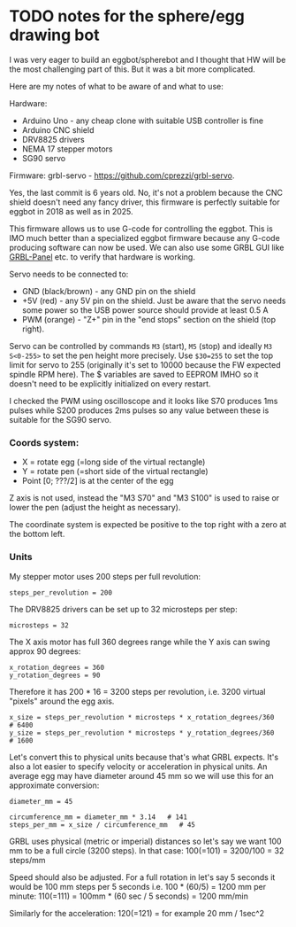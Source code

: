 # TODO notes for the sphere/egg drawing bot

I was very eager to build an eggbot/spherebot and I thought that HW will be the most challenging part of this. But it was a bit more complicated.

Here are my notes of what to be aware of and what to use:

Hardware:
- Arduino Uno - any cheap clone with suitable USB controller is fine
- Arduino CNC shield
- DRV8825 drivers
- NEMA 17 stepper motors
- SG90 servo

Firmware: grbl-servo - https://github.com/cprezzi/grbl-servo. 

Yes, the last commit is 6 years old. No, it's not a problem because the CNC shield doesn't need any fancy driver, this firmware is perfectly suitable for eggbot in 2018 as well as in 2025.

This firmware allows us to use G-code for controlling the eggbot. This is IMO much better than a specialized eggbot firmware because any G-code producing software can now be used. We can also use some GRBL GUI like [GRBL-Panel](https://github.com/gerritv/Grbl-Panel/releases) etc. to verify that hardware is working.

Servo needs to be connected to:
 - GND (black/brown) - any GND pin on the shield
 - +5V (red) - any 5V pin on the shield. Just be aware that the servo needs some power so the USB power source should provide at least 0.5 A
 - PWM (orange) - "Z+" pin in the "end stops" section on the shield (top right).

Servo can be controlled by commands `M3` (start), `M5` (stop) and ideally `M3 S<0-255>` to set the pen height more precisely. 
Use `$30=255` to set the top limit for servo to 255 (originally it's set to 10000 because the FW expected spindle RPM here). The $ variables are saved to EEPROM IMHO so it doesn't need to be explicitly initialized on every restart.

I checked the PWM using oscilloscope and it looks like S70 produces 1ms pulses while S200 produces 2ms pulses so any value between these is suitable for the SG90 servo.


### Coords system:

- X = rotate egg (=long side of the virtual rectangle)
- Y = rotate pen (=short side of the virtual rectangle)
- Point \[0; ???/2\] is at the center of the egg

Z axis is not used, instead the "M3 S70" and "M3 S100" is used to raise or lower the pen (adjust the height as necessary).

The coordinate system is expected be positive to the top right with a zero at the bottom left.

### Units

My stepper motor uses 200 steps per full revolution:

```
steps_per_revolution = 200
```

The DRV8825 drivers can be set up to 32 microsteps per step:

```
microsteps = 32
```

The X axis motor has full 360 degrees range while the Y axis can swing approx 90 degrees:

```
x_rotation_degrees = 360
y_rotation_degrees = 90
```

Therefore it has 200 * 16 = 3200 steps per revolution, i.e. 3200 virtual "pixels" around the egg axis.

```
x_size = steps_per_revolution * microsteps * x_rotation_degrees/360   # 6400
y_size = steps_per_revolution * microsteps * y_rotation_degrees/360   # 1600
```

Let's convert this to physical units because that's what GRBL expects. It's also a lot easier to specify velocity or acceleration in physical units. An average egg may have diameter around 45 mm so we will use this for an approximate conversion:

```
diameter_mm = 45
```

```
circumference_mm = diameter_mm * 3.14   # 141
steps_per_mm = x_size / circumference_mm   # 45
```



GRBL uses physical (metric or imperial) distances so let's say we want 100 mm to be a full circle (3200 steps). In that case:
$100 (=$101) = 3200/100 = 32 steps/mm

Speed should also be adjusted. For a full rotation in let's say 5 seconds it would be 100 mm steps per 5 seconds i.e. 100 * (60/5) = 1200 mm per minute:
$110 (=$111) = 100mm * (60 sec / 5 seconds) = 1200 mm/min

Similarly for the acceleration:
$120 (=$121) = for example 20 mm / 1sec^2
